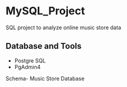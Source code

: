# MySQL_Project
SQL project to analyze online music store data

## Database and Tools
* Postgre SQL
* PgAdmin4

Schema- Music Store Database  

